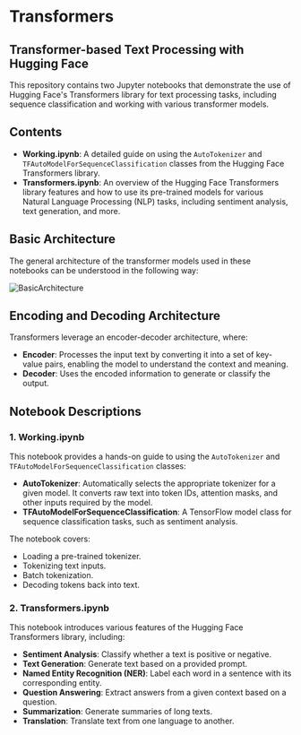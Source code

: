 # Transformers
## Transformer-based Text Processing with Hugging Face

This repository contains two Jupyter notebooks that demonstrate the use of Hugging Face's Transformers library for text processing tasks, including sequence classification and working with various transformer models.

## Contents

- **Working.ipynb**: A detailed guide on using the `AutoTokenizer` and `TFAutoModelForSequenceClassification` classes from the Hugging Face Transformers library.
- **Transformers.ipynb**: An overview of the Hugging Face Transformers library features and how to use its pre-trained models for various Natural Language Processing (NLP) tasks, including sentiment analysis, text generation, and more.

## Basic Architecture

The general architecture of the transformer models used in these notebooks can be understood in the following way:

![BasicArchitecture](https://github.com/user-attachments/assets/07f4c67e-60f1-4b56-9c6f-1709d1401641)

## Encoding and Decoding Architecture

Transformers leverage an encoder-decoder architecture, where:

- **Encoder**: Processes the input text by converting it into a set of key-value pairs, enabling the model to understand the context and meaning.
- **Decoder**: Uses the encoded information to generate or classify the output.





## Notebook Descriptions

### 1. Working.ipynb

This notebook provides a hands-on guide to using the `AutoTokenizer` and `TFAutoModelForSequenceClassification` classes:

- **AutoTokenizer**: Automatically selects the appropriate tokenizer for a given model. It converts raw text into token IDs, attention masks, and other inputs required by the model.
- **TFAutoModelForSequenceClassification**: A TensorFlow model class for sequence classification tasks, such as sentiment analysis.

The notebook covers:

- Loading a pre-trained tokenizer.
- Tokenizing text inputs.
- Batch tokenization.
- Decoding tokens back into text.

### 2. Transformers.ipynb

This notebook introduces various features of the Hugging Face Transformers library, including:

- **Sentiment Analysis**: Classify whether a text is positive or negative.
- **Text Generation**: Generate text based on a provided prompt.
- **Named Entity Recognition (NER)**: Label each word in a sentence with its corresponding entity.
- **Question Answering**: Extract answers from a given context based on a question.
- **Summarization**: Generate summaries of long texts.
- **Translation**: Translate text from one language to another.

